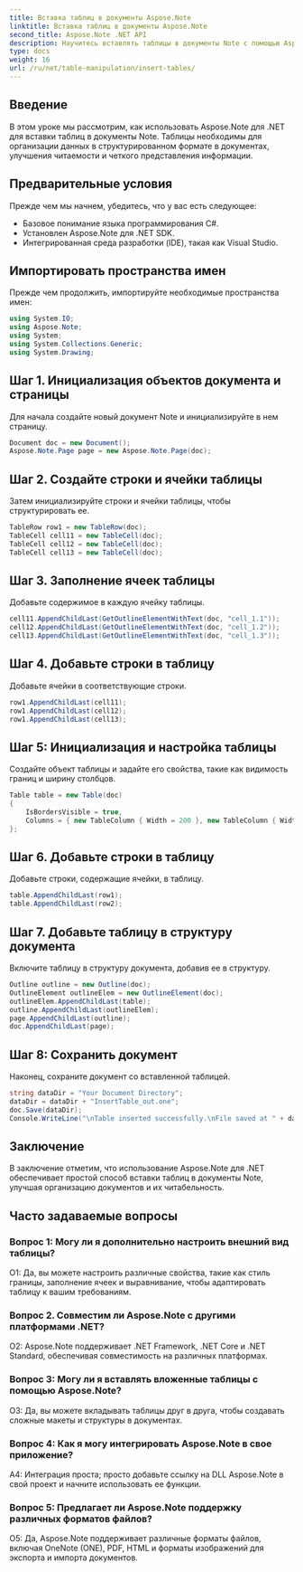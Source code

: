 ```yaml
---
title: Вставка таблиц в документы Aspose.Note
linktitle: Вставка таблиц в документы Aspose.Note
second_title: Aspose.Note .NET API
description: Научитесь вставлять таблицы в документы Note с помощью Aspose.Note для .NET. Беспрепятственно организуйте данные для улучшения их читаемости и представления.
type: docs
weight: 16
url: /ru/net/table-manipulation/insert-tables/
---
```

## Введение

В этом уроке мы рассмотрим, как использовать Aspose.Note для .NET для вставки таблиц в документы Note. Таблицы необходимы для организации данных в структурированном формате в документах, улучшения читаемости и четкого представления информации.

## Предварительные условия

Прежде чем мы начнем, убедитесь, что у вас есть следующее:
- Базовое понимание языка программирования C#.
- Установлен Aspose.Note для .NET SDK.
- Интегрированная среда разработки (IDE), такая как Visual Studio.

## Импортировать пространства имен

Прежде чем продолжить, импортируйте необходимые пространства имен:
```csharp
using System.IO;
using Aspose.Note;
using System;
using System.Collections.Generic;
using System.Drawing;
```

## Шаг 1. Инициализация объектов документа и страницы

Для начала создайте новый документ Note и инициализируйте в нем страницу.
```csharp
Document doc = new Document();
Aspose.Note.Page page = new Aspose.Note.Page(doc);
```

## Шаг 2. Создайте строки и ячейки таблицы

Затем инициализируйте строки и ячейки таблицы, чтобы структурировать ее.
```csharp
TableRow row1 = new TableRow(doc);
TableCell cell11 = new TableCell(doc);
TableCell cell12 = new TableCell(doc);
TableCell cell13 = new TableCell(doc);
```

## Шаг 3. Заполнение ячеек таблицы

Добавьте содержимое в каждую ячейку таблицы.
```csharp
cell11.AppendChildLast(GetOutlineElementWithText(doc, "cell_1.1"));
cell12.AppendChildLast(GetOutlineElementWithText(doc, "cell_1.2"));
cell13.AppendChildLast(GetOutlineElementWithText(doc, "cell_1.3"));
```

## Шаг 4. Добавьте строки в таблицу

Добавьте ячейки в соответствующие строки.
```csharp
row1.AppendChildLast(cell11);
row1.AppendChildLast(cell12);
row1.AppendChildLast(cell13);
```

## Шаг 5: Инициализация и настройка таблицы

Создайте объект таблицы и задайте его свойства, такие как видимость границ и ширину столбцов.
```csharp
Table table = new Table(doc)
{
    IsBordersVisible = true,
    Columns = { new TableColumn { Width = 200 }, new TableColumn { Width = 200 }, new TableColumn { Width = 200 } }
};
```

## Шаг 6. Добавьте строки в таблицу

Добавьте строки, содержащие ячейки, в таблицу.
```csharp
table.AppendChildLast(row1);
table.AppendChildLast(row2);
```

## Шаг 7. Добавьте таблицу в структуру документа

Включите таблицу в структуру документа, добавив ее в структуру.
```csharp
Outline outline = new Outline(doc);
OutlineElement outlineElem = new OutlineElement(doc);
outlineElem.AppendChildLast(table);
outline.AppendChildLast(outlineElem);
page.AppendChildLast(outline);
doc.AppendChildLast(page);
```

## Шаг 8: Сохранить документ

Наконец, сохраните документ со вставленной таблицей.
```csharp
string dataDir = "Your Document Directory";
dataDir = dataDir + "InsertTable_out.one";
doc.Save(dataDir);
Console.WriteLine("\nTable inserted successfully.\nFile saved at " + dataDir);
```

## Заключение

В заключение отметим, что использование Aspose.Note для .NET обеспечивает простой способ вставки таблиц в документы Note, улучшая организацию документов и их читабельность.

## Часто задаваемые вопросы

### Вопрос 1: Могу ли я дополнительно настроить внешний вид таблицы?

О1: Да, вы можете настроить различные свойства, такие как стиль границы, заполнение ячеек и выравнивание, чтобы адаптировать таблицу к вашим требованиям.

### Вопрос 2. Совместим ли Aspose.Note с другими платформами .NET?

О2: Aspose.Note поддерживает .NET Framework, .NET Core и .NET Standard, обеспечивая совместимость на различных платформах.

### Вопрос 3: Могу ли я вставлять вложенные таблицы с помощью Aspose.Note?

О3: Да, вы можете вкладывать таблицы друг в друга, чтобы создавать сложные макеты и структуры в документах.

### Вопрос 4: Как я могу интегрировать Aspose.Note в свое приложение?

A4: Интеграция проста; просто добавьте ссылку на DLL Aspose.Note в свой проект и начните использовать ее функции.

### Вопрос 5: Предлагает ли Aspose.Note поддержку различных форматов файлов?

О5: Да, Aspose.Note поддерживает различные форматы файлов, включая OneNote (ONE), PDF, HTML и форматы изображений для экспорта и импорта документов.